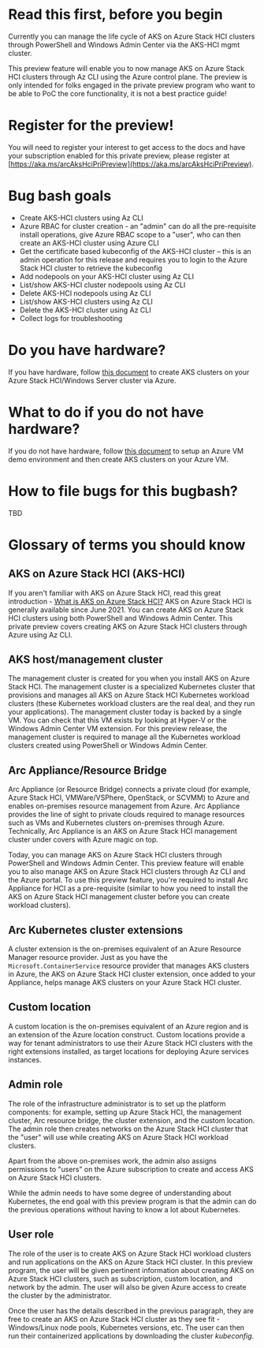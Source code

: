# Read this first, before you begin
Currently you can manage the life cycle of AKS on Azure Stack HCI clusters through PowerShell and Windows Admin Center via the AKS-HCI mgmt cluster.

This preview feature will enable you to now manage AKS on Azure Stack HCI clusters through Az CLI using the Azure control plane. The preview is only intended for folks engaged in the private preview program who want to be able to PoC the core functionality, it is not a best practice guide!

# Register for the preview!
You will need to register your interest to get access to the docs and have your subscription enabled for this private preview, please register at [https://aka.ms/arcAksHciPriPreview](https://aka.ms/arcAksHciPriPreview).

# Bug bash goals
- Create AKS-HCI clusters using Az CLI 
- Azure RBAC for cluster creation - an "admin" can do all the pre-requisite install operations, give Azure RBAC scope to a "user", who can then create an AKS-HCI cluster using Azure CLI 
- Get the certificate based kubeconfig of the AKS-HCI cluster – this is an admin operation for this release and requires you to login to the Azure Stack HCI cluster to retrieve the kubeconfig
- Add nodepools on your AKS-HCI cluster using Az CLI
- List/show AKS-HCI cluster nodepools using Az CLI
- Delete AKS-HCI nodepools using Az CLI
- List/show AKS-HCI clusters using Az CLI
- Delete the AKS-HCI cluster using Az CLI
- Collect logs for troubleshooting

# Do you have hardware?
If you have hardware, follow [this document](https://github.com/Azure/aks-hci/blob/main/preview/node-pools-bugbash/node-pools-bug-bash-hardware.md) to create AKS clusters on your Azure Stack HCI/Windows Server cluster via Azure.

# What to do if you do not have hardware?
If you do not have hardware, follow [this document](https://github.com/Azure/aks-hci/blob/main/preview/node-pools-bugbash/node-pools-bugbash-azure-vm.md) to setup an Azure VM demo environment and then create AKS clusters on your Azure VM. 

# How to file bugs for this bugbash?
TBD

# Glossary of terms you should know

## AKS on Azure Stack HCI (AKS-HCI)

If you aren't familiar with AKS on Azure Stack HCI, read this great introduction - [What is AKS on Azure Stack HCI?](https://docs.microsoft.com/azure-stack/aks-hci/overview) AKS on Azure Stack HCI is generally available since June 2021. You can create AKS on Azure Stack HCI clusters using both PowerShell and Windows Admin Center. This private preview covers creating AKS on Azure Stack HCI clusters through Azure using Az CLI.

## AKS host/management cluster

The management cluster is created for you when you install AKS on Azure Stack HCI. The management cluster is a specialized Kubernetes cluster that provisions and manages all AKS on Azure Stack HCI Kubernetes workload clusters (these Kubernetes workload clusters are the real deal, and they run your applications). The management cluster today is backed by a single VM. You can check that this VM exists by looking at Hyper-V or the Windows Admin Center VM extension. For this preview release, the management cluster is required to manage all the Kubernetes workload clusters created using PowerShell or Windows Admin Center.

## Arc Appliance/Resource Bridge

Arc Appliance (or Resource Bridge) connects a private cloud (for example, Azure Stack HCI, VMWare/VSPhere, OpenStack, or SCVMM) to Azure and enables on-premises resource management from Azure. Arc Appliance provides the line of sight to private clouds required to manage resources such as VMs and Kubernetes clusters on-premises through Azure. Technically, Arc Appliance is an AKS on Azure Stack HCI management cluster under covers with Azure magic on top. 
 
Today, you can manage AKS on Azure Stack HCI clusters through PowerShell and Windows Admin Center. This preview feature will enable you to also manage AKS on Azure Stack HCI clusters through Az CLI and the Azure portal. To use this preview feature, you're required to install Arc Appliance for HCI as a pre-requisite (similar to how you need to install the AKS on Azure Stack HCI management cluster before you can create workload clusters). 

## Arc Kubernetes cluster extensions 

A cluster extension is the on-premises equivalent of an Azure Resource Manager resource provider. Just as you have the `Microsoft.ContainerService` resource provider that manages AKS clusters in Azure, the AKS on Azure Stack HCI cluster extension, once added to your Appliance, helps manage AKS clusters on your Azure Stack HCI cluster. 

## Custom location

A custom location is the on-premises equivalent of an Azure region and is an extension of the Azure location construct. Custom locations provide a way for tenant administrators to use their Azure Stack HCI clusters with the right extensions installed, as target locations for deploying Azure services instances.

## Admin role

The role of the infrastructure administrator is to set up the platform components: for example, setting up Azure Stack HCI, the management cluster, Arc resource bridge, the cluster extension, and the custom location. The admin role then creates networks on the Azure Stack HCI cluster that the "user" will use while creating AKS on Azure Stack HCI workload clusters. 

Apart from the above on-premises work, the admin also assigns permissions to "users" on the Azure subscription to create and access AKS on Azure Stack HCI clusters. 

While the admin needs to have some degree of understanding about Kubernetes, the end goal with this preview program is that the admin can do the previous operations without having to know a lot about Kubernetes.

## User role

The role of the user is to create AKS on Azure Stack HCI workload clusters and run applications on the AKS on Azure Stack HCI cluster. In this preview program, the user will be given pertinent information about creating AKS on Azure Stack HCI clusters, such as subscription, custom location, and network by the admin. The user will also be given Azure access to create the cluster by the administrator.

Once the user has the details described in the previous paragraph, they are free to create an AKS on Azure Stack HCI cluster as they see fit - Windows/Linux node pools, Kubernetes versions, etc. The user can then run their containerized applications by downloading the cluster *kubeconfig*.


